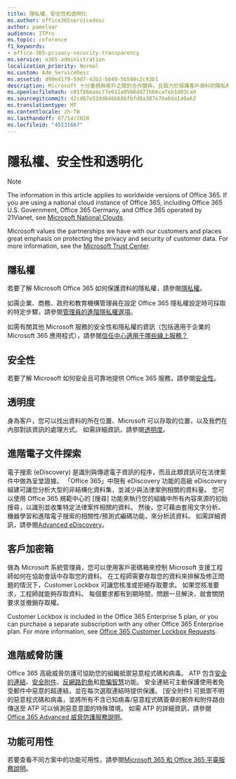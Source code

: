 ```yaml
---
title: 隱私權、安全性和透明化
ms.author: office365servicedesc
author: pamelaar
audience: ITPro
ms.topic: reference
f1_keywords:
- office-365-privacy-security-transparency
ms.service: o365-administration
localization_priority: Normal
ms.custom: Adm_ServiceDesc
ms.assetid: d90ed179-59d7-42b3-b849-5b580c2c93b1
description: Microsoft 十分重視與客戶之間的合作關係，且致力於保護客戶資料的隱私和安全性。 如需詳細資訊，請參閱 Microsoft 信任中心。
ms.openlocfilehash: c01f86eaac77e611a9566dd77b66cafeb1d03ca0
ms.sourcegitcommit: d2cd67e52dd646b68bfbfd8a387e70a6da140a62
ms.translationtype: MT
ms.contentlocale: zh-TW
ms.lasthandoff: 07/14/2020
ms.locfileid: "45131667"
---
```

# <a name="privacy-security-and-transparency"></a>隱私權、安全性和透明化

> [!NOTE]
> The information in this article applies to worldwide versions of Office 365. If you are using a national cloud instance of Office 365, including Office 365 U.S. Government, Office 365 Germany, and Office 365 operated by 21Vianet, see [Microsoft National Clouds](https://go.microsoft.com/fwlink/?linkid=841582). 
  
Microsoft values the partnerships we have with our customers and places great emphasis on protecting the privacy and security of customer data. For more information, see the [Microsoft Trust Center](https://go.microsoft.com/fwlink/?LinkID=717951&amp;clcid=0x409).
  
## <a name="privacy"></a>隱私權

若要了解 Microsoft Office 365 如何保護資料的隱私權，請參閱[隱私權](https://go.microsoft.com/fwlink/?LinkID=717953&amp;clcid=0x409)。 
  
如需企業、商務、政府和教育機構管理員在設定 Office 365 隱私權設定時可採取的特定步驟，請參閱[管理員的進階隱私權選項](https://go.microsoft.com/fwlink/p/?LinkID=285202)。
  
如需有關其他 Microsoft 服務的安全性和隱私權的資訊（包括適用于企業的 Microsoft 365 應用程式），請參閱[信任中心適用于哪些線上服務？](https://www.microsoft.com/trustcenter/default.aspx)
  
## <a name="security"></a>安全性

若要了解 Microsoft 如何安全且可靠地提供 Office 365 服務，請參閱[安全性](https://go.microsoft.com/fwlink/?LinkID=717954&amp;clcid=0x409)。
  
## <a name="transparency"></a>透明度

身為客戶，您可以找出資料的所在位置、Microsoft 可以存取的位置，以及我們在內部對該資訊的處理方式。 如需詳細資訊，請參閱[透明度](https://go.microsoft.com/fwlink/?LinkID=717955&amp;clcid=0x409)。
  
## <a name="advanced-ediscovery"></a>進階電子文件探索

電子搜索 (eDiscovery) 是識別與傳遞電子資訊的程序，而且此類資訊可在法律案件中做為呈堂證據。 「Office 365」中現有 eDiscovery 功能的高級 eDiscovery 組建可讓您分析大型的非結構化資料集，並減少與法律案例相關的資料量。 您可以使用 Office 365 規範中心的 [搜尋] 功能來執行您的組織中所有內容來源的初始搜尋，以識別並收集特定法律案件相關的資料。 然後，您可藉由套用文字分析、機器學習和進階電子搜索的相關性/預測式編碼功能，來分析該資料。 如需詳細資訊，請參閱[Advanced eDiscovery](https://go.microsoft.com/fwlink/?LinkID=717971&amp;clcid=0x409)。
  
## <a name="customer-lockbox"></a>客戶加密箱

做為 Microsoft 系統管理員，您可以使用客戶密碼箱來控制 Microsoft 支援工程師如何在協助會話中存取您的資料。 在工程師需要存取您的資料來排解及修正問題的情況下，Customer Lockbox 可讓您核准或拒絕存取要求。 如果您核准要求，工程師就能夠存取資料。 每個要求都有到期時間，問題一旦解決，就會關閉要求並撤銷存取權。
  
Customer Lockbox is included in the Office 365 Enterprise 5 plan, or you can purchase a separate subscription with any other Office 365 Enterprise plan. For more information, see [Office 365 Customer Lockbox Requests](https://go.microsoft.com/fwlink/?LinkID=717969&amp;clcid=0x409).
  
## <a name="advanced-threat-protection"></a>進階威脅防護

Office 365 高級威脅防護可協助您的組織抵禦惡意程式碼和病毒。 ATP 包含[安全的連結](https://docs.microsoft.com/office365/securitycompliance/atp-safe-links)、[安全附件](https://docs.microsoft.com/office365/securitycompliance/atp-safe-attachments)、[反網路釣魚](https://docs.microsoft.com/office365/securitycompliance/atp-anti-phishing)和[欺騙智慧](https://docs.microsoft.com/office365/securitycompliance/learn-about-spoof-intelligence)功能。 安全連結可主動保護使用者免受郵件中惡意的超連結，並在每次選取連結時提供保護。 [安全附件] 可抵禦不明的惡意程式碼和病毒，並將所有不含已知病毒/惡意程式碼簽章的郵件和附件路由傳送至 ATP 可以偵測惡意意圖的特殊環境。 如需 ATP 的詳細資訊，請參閱[Office 365 Advanced 威脅防護服務說明](../office-365-advanced-threat-protection-service-description.md)。
  
## <a name="feature-availability"></a>功能可用性

若要查看不同方案中的功能可用性，請參閱[Microsoft 365 和 Office 365 平臺服務說明](office-365-platform-service-description.md)。
  